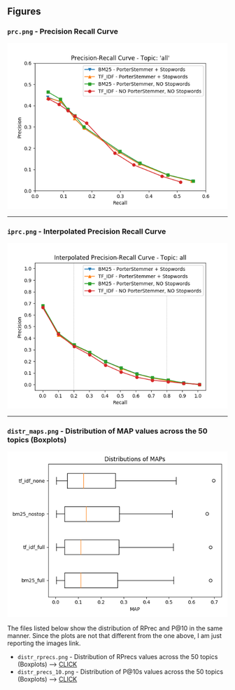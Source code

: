 ## Figures

### `prc.png` - Precision Recall Curve
![prc.png](../figures/prc.png)
___

### `iprc.png` - Interpolated Precision Recall Curve
![iprc.png](../figures/iprc.png)
___

### `distr_maps.png` - Distribution of MAP values across the 50 topics (Boxplots)
![prc.png](../figures/distr_maps.png)


The files listed below show the distribution of RPrec and P@10 in the same manner. Since the plots are not that different from the one above, I am just reporting the images link.
- `distr_rprecs.png` - Distribution of RPrecs values across the 50 topics (Boxplots) --> [CLICK](../figures/distr_rprecs.png)
- `distr_precs_10.png` - Distribution of P@10s values across the 50 topics (Boxplots) --> [CLICK](../figures/distr_precs_10.png)
